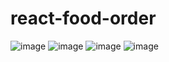 # react-food-order
![image](https://github.com/SametAydinhan/react-food-order/assets/93541408/c34dbc76-6c7c-4858-bdbd-3dca7c1734f6)
![image](https://github.com/SametAydinhan/react-food-order/assets/93541408/4c69ba9a-4286-410f-a798-e22c1751f34e)
![image](https://github.com/SametAydinhan/react-food-order/assets/93541408/e0e5595e-362a-4bdd-b963-9fdd19189dc0)
![image](https://github.com/SametAydinhan/react-food-order/assets/93541408/513855d9-b2f7-407d-9b9c-b8b12c4991ea)



